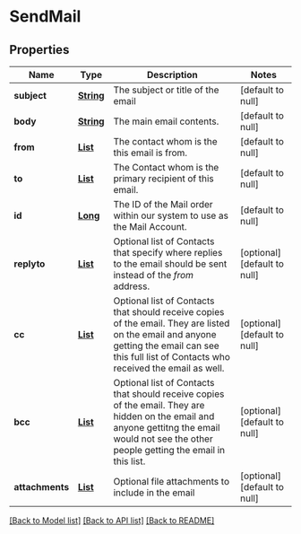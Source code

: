 # SendMail
## Properties

Name | Type | Description | Notes
------------ | ------------- | ------------- | -------------
**subject** | [**String**](string.md) | The subject or title of the email | [default to null]
**body** | [**String**](string.md) | The main email contents. | [default to null]
**from** | [**List**](SendMail_from.md) | The contact whom is the this email is from. | [default to null]
**to** | [**List**](MailContact.md) | The Contact whom is the primary recipient of this email. | [default to null]
**id** | [**Long**](long.md) | The ID of the Mail order within our system to use as the Mail Account. | [default to null]
**replyto** | [**List**](MailContact.md) | Optional list of Contacts that specify where replies to the email should be sent instead of the _from_ address. | [optional] [default to null]
**cc** | [**List**](MailContact.md) | Optional list of Contacts that should receive copies of the email.  They are listed on the email and anyone getting the email can see this full list of Contacts who received the email as well. | [optional] [default to null]
**bcc** | [**List**](MailContact.md) | Optional list of Contacts that should receive copies of the email.  They are hidden on the email and anyone gettitng the email would not see the other people getting the email in this list. | [optional] [default to null]
**attachments** | [**List**](MailAttachment.md) | Optional file attachments to include in the email | [optional] [default to null]

[[Back to Model list]](../README.md#documentation-for-models) [[Back to API list]](../README.md#documentation-for-api-endpoints) [[Back to README]](../README.md)

